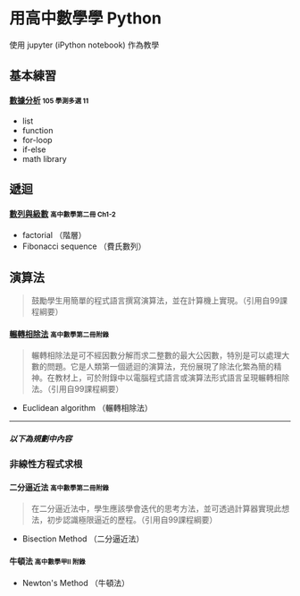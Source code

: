 # 用高中數學學 Python
使用 jupyter (iPython notebook) 作為教學
## 基本練習
#### [數據分析](https://github.com/andylee830914/Python_for_HighSchool/blob/master/Practice_105_SAT_11.ipynb) <small>105 學測多選 11</small>
* list
* function
* for-loop
* if-else
* math library

## 遞迴
#### [數列與級數](https://github.com/andylee830914/Python_for_HighSchool/blob/master/Practice_Recursion_B2Ch1-2.ipynb) <small>高中數學第二冊 Ch1-2</small>
* factorial （階層）
* Fibonacci sequence （費氏數列）

## 演算法
>鼓勵學生用簡單的程式語言撰寫演算法，並在計算機上實現。（引用自99課程綱要）

#### [輾轉相除法](https://github.com/andylee830914/Python_for_HighSchool/blob/master/Practice_GCD_B2App.ipynb) <small>高中數學第二冊附錄</small>
>輾轉相除法是可不經因數分解而求二整數的最大公因數，特別是可以處理大數的問題。它是人類第一個遞迴的演算法，充份展現了除法化繁為簡的精神。在教材上，可於附錄中以電腦程式語言或演算法形式語言呈現輾轉相除法。（引用自99課程綱要）

* Euclidean algorithm （輾轉相除法）

***
##### 以下為規劃中內容
### 非線性方程式求根
#### 二分逼近法 <small>高中數學第二冊附錄</small>
>在二分逼近法中，學生應該學會迭代的思考方法，並可透過計算器實現此想法，初步認識極限逼近的歷程。（引用自99課程綱要）

* Bisection Method （二分逼近法）

#### 牛頓法 <small>高中數學甲II 附錄</small>
* Newton's Method （牛頓法）

